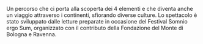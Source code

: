 Un percorso che ci porta alla scoperta dei 4 elementi e che diventa anche 
un viaggio attraverso i continenti, sfiorando diverse culture.
Lo spettacolo è stato sviluppato dalle letture preparate in occasione del 
Festival Somnio ergo Sum, organizzato con il contributo della Fondazione 
del Monte di Bologna e Ravenna.
